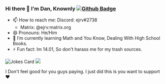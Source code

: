 ### Hi there 👋 I'm Dan, Knownly [![Github Badge](https://img.shields.io/badge/-ejrv-grey?style=flat&logo=github&logoColor=white&link=https://github.com/ejrv/)](https://www.github.com/ejrv/)

- 📫 How to reach me:
  Discord: ejrv#2738
  - Matrix: @ejrv:matrix.org
- 😄 Pronouns: He/Him
- 🌱 I’m currently learning Math and You Know, Dealing With High School Books.
- ⚡ Fun fact: Im 14.01, So don't harass me for my trash sources.

<!--
**kennelis/kennelis** is a ✨ _special_ ✨ repository because its `README.md` (this file) appears on your GitHub profile.

Here are some ideas to get you started:

- 🔭 I’m currently working on ...
- 🌱 I’m currently learning ...
- 👯 I’m looking to collaborate on ...
- 🤔 I’m looking for help with ...
- 💬 Ask me about ...
- 📫 How to reach me: ...
- 😄 Pronouns: ...
- ⚡ Fun fact: ...
-->
![Jokes Card](https://readme-jokes.vercel.app/api)
<a href="https://www.buymeacoffee.com/ejrv"><img src="https://img.buymeacoffee.com/button-api/?text=Buy me a coffin&emoji=⚰️&slug=ejrv&button_colour=408080&font_colour=ffffff&font_family=Cookie&outline_colour=ffffff&coffee_colour=FFDD00" /></a>

I Don't feel good for you guys paying. I just did this is you want to support ❤️ 
